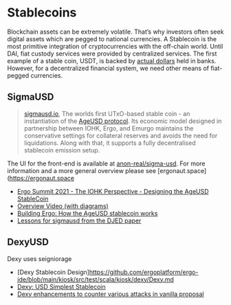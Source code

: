 # Stablecoins

Blockchain assets can be extremely volatile. That’s why investors often seek digital assets which are pegged to national currencies. A Stablecoin is the most primitive integration of cryptocurrencies with the off-chain world. Until DAI, fiat custody services were provided by centralized services. The first example of a stable coin, USDT, is backed by [actual dollars](https://cryptobriefing.com/external-auditor-first-confirm-tethers-usdt-backing/) held in banks. However, for a decentralized financial system, we need other means of fiat-pegged currencies. 


## SigmaUSD
> [sigmausd.io](https://sigmausd.io), The worlds first UTxO-based stable coin - an instantiation of the [AgeUSD protocol](https://github.com/Emurgo/age-usd). Its economic model designed in partnership between IOHK, Ergo, and Emurgo maintains the conservative settings for collateral reserves and avoids the need for liquidations. Along with that, it supports a fully decentralised stablecoin emission setup.

The UI for the front-end is available at [anon-real/sigma-usd](https://github.com/anon-real/sigma-usd). For more information and a more general overview please see [ergonaut.space](https://ergonaut.space

- [Ergo Summit 2021 - The IOHK Perspective - Designing the AgeUSD StableCoin](https://youtu.be/zG-rxMCDIa0?t=9247)
- [Overview Video (with diagrams)](https://www.youtube.com/watch?v=O3hPEp3tzoU)
- [Building Ergo: How the AgeUSD stablecoin works](https://ergoplatform.org/en/blog/2021-02-05-building-ergo-how-the-ageusd-stablecoin-works/)
- [Lessons for sigmausd from the DJED paper](https://www.ergoforum.org/t/lessons-for-sigmausd-from-the-djed-paper/2345)


## DexyUSD

Dexy uses seigniorage

- [Dexy Stablecoin Design]https://github.com/ergoplatform/ergo-jde/blob/main/kiosk/src/test/scala/kiosk/dexy/Dexy.md
- [Dexy: USD Simplest Stablecoin](https://www.ergoforum.org/t/dexy-usd-simplest-stablecoin-design/1430)
- [Dexy enhancements to counter various attacks in vanilla proposal](https://github.com/ergoplatform/ergo-jde/blob/main/kiosk/src/test/scala/kiosk/dexy)


